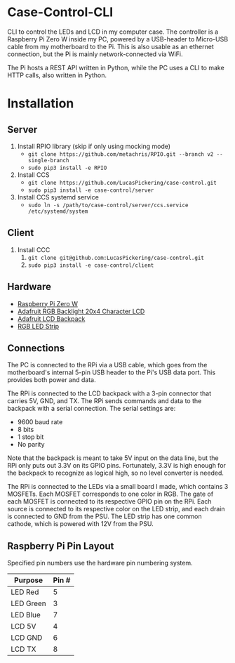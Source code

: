 # Case-Control-CLI
CLI to control the LEDs and LCD in my computer case. The controller is a Raspberry Pi Zero W
inside my PC, powered by a USB-header to Micro-USB cable from my motherboard to the Pi. This is
also usable as an ethernet connection, but the Pi is mainly network-connected via WiFi.

The Pi hosts a REST API written in Python, while the PC uses a CLI to make HTTP calls,
also written in Python.

# Installation
## Server
1. Install RPIO library (skip if only using mocking mode)
    * `git clone https://github.com/metachris/RPIO.git --branch v2 --single-branch`
    * `sudo pip3 install -e RPIO`
2. Install CCS
    * `git clone https://github.com/LucasPickering/case-control.git`
    * `sudo pip3 install -e case-control/server`
3. Install CCS systemd service
    * `sudo ln -s /path/to/case-control/server/ccs.service /etc/systemd/system`

## Client
1. Install CCC
    1. `git clone git@github.com:LucasPickering/case-control.git`
    2. `sudo pip3 install -e case-control/client`


## Hardware
* [Raspberry Pi Zero W](https://www.raspberrypi.org/products/pi-zero/)
* [Adafruit RGB Backlight 20x4 Character LCD](https://www.adafruit.com/product/498)
* [Adafruit LCD Backpack](https://www.adafruit.com/product/781)
* [RGB LED Strip](https://www.adafruit.com/product/346)

## Connections
The PC is connected to the RPi via a USB cable, which goes from the motherboard's internal
5-pin USB header to the Pi's USB data port. This provides both power and data.

The RPi is connected to the LCD backpack with a 3-pin connector that carries 5V, GND, and TX.
The RPi sends commands and data to the backpack with a serial connection. The serial settings are:
* 9600 baud rate
* 8 bits
* 1 stop bit
* No parity

Note that the backpack is meant to take 5V input on the data line, but the RPi only puts out 3.3V
on its GPIO pins. Fortunately, 3.3V is high enough for the backpack to recognize as logical high,
so no level converter is needed.

The RPi is connected to the LEDs via a small board I made, which contains 3 MOSFETs. Each MOSFET
corresponds to one color in RGB. The gate of each MOSFET is connected to its respective GPIO pin
on the RPi. Each source is connected to its respective color on the LED strip, and each drain is
connected to GND from the PSU. The LED strip has one common cathode, which is powered with 12V from
the PSU.


## Raspberry Pi Pin Layout
Specified pin numbers use the hardware pin numbering system.

Purpose|Pin #
---|---
LED Red|5
LED Green|3
LED Blue|7
LCD 5V|4
LCD GND|6
LCD TX|8
